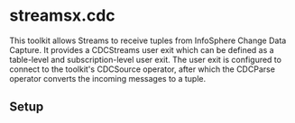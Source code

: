 streamsx.cdc
============

This toolkit allows Streams to receive tuples from InfoSphere Change Data Capture. It provides a CDCStreams user exit which can be defined as a table-level and subscription-level user exit. 
The user exit is configured to connect to the toolkit's CDCSource operator, after which the CDCParse operator
converts the incoming messages to a tuple.

## Setup

 